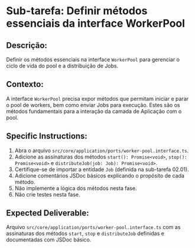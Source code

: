 # Sub-tarefa: Definir métodos essenciais da interface WorkerPool

## Descrição:

Definir os métodos essenciais na interface `WorkerPool` para gerenciar o ciclo de vida do pool e a distribuição de Jobs.

## Contexto:

A interface `WorkerPool` precisa expor métodos que permitam iniciar e parar o pool de workers, bem como enviar Jobs para execução. Estes são os métodos fundamentais para a interação da camada de Aplicação com o pool.

## Specific Instructions:

1. Abra o arquivo `src/core/application/ports/worker-pool.interface.ts`.
2. Adicione as assinaturas dos métodos `start(): Promise<void>`, `stop(): Promise<void>` e `distributeJob(job: Job): Promise<void>`.
3. Certifique-se de importar a entidade `Job` (definida na sub-tarefa 02.01).
4. Adicione comentários JSDoc básicos explicando o propósito de cada método.
5. Não implemente a lógica dos métodos nesta fase.
6. Não crie testes nesta fase.

## Expected Deliverable:

Arquivo `src/core/application/ports/worker-pool.interface.ts` com as assinaturas dos métodos `start`, `stop` e `distributeJob` definidas e documentadas com JSDoc básico.